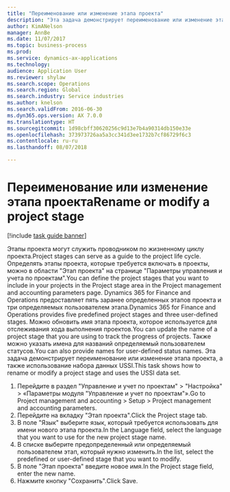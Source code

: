 ```yaml
--- 
title: "Переименование или изменение этапа проекта"
description: "Эта задача демонстрирует переименование или изменение этапа проекта."
author: KimANelson
manager: AnnBe
ms.date: 11/07/2017
ms.topic: business-process
ms.prod: 
ms.service: dynamics-ax-applications
ms.technology: 
audience: Application User
ms.reviewer: shylaw
ms.search.scope: Operations
ms.search.region: Global
ms.search.industry: Service industries
ms.author: knelson
ms.search.validFrom: 2016-06-30
ms.dyn365.ops.version: AX 7.0.0
ms.translationtype: HT
ms.sourcegitcommit: 1d98cbff30620256c9d13e7b4a90314db150e33e
ms.openlocfilehash: 373973726aa5a3cc341d3ee1732b7cf86729f6c3
ms.contentlocale: ru-ru
ms.lasthandoff: 08/07/2018

---
```

# <a name="rename-or-modify-a-project-stage"></a><span data-ttu-id="c1f17-103">Переименование или изменение этапа проекта</span><span class="sxs-lookup"><span data-stu-id="c1f17-103">Rename or modify a project stage</span></span>

[!include [task guide banner](../../includes/task-guide-banner.md)]

<span data-ttu-id="c1f17-104">Этапы проекта могут служить проводником по жизненному циклу проекта.</span><span class="sxs-lookup"><span data-stu-id="c1f17-104">Project stages can serve as a guide to the project life cycle.</span></span> <span data-ttu-id="c1f17-105">Определять этапы проекта, которые требуется включать в проекты, можно в области "Этап проекта" на странице "Параметры управления и учета по проектам".</span><span class="sxs-lookup"><span data-stu-id="c1f17-105">You can define the project stages that you want to include in your projects in the Project stage area in the Project management and accounting parameters page.</span></span> <span data-ttu-id="c1f17-106">Dynamics 365 for Finance and Operations предоставляет пять заранее определенных этапов проекта и три определяемых пользователем этапа.</span><span class="sxs-lookup"><span data-stu-id="c1f17-106">Dynamics 365 for Finance and Operations provides five predefined project stages and three user-defined stages.</span></span> <span data-ttu-id="c1f17-107">Можно обновить имя этапа проекта, которое используется для отслеживания хода выполнения проектов.</span><span class="sxs-lookup"><span data-stu-id="c1f17-107">You can update the name of a project stage that you are using to track the progress of projects.</span></span> <span data-ttu-id="c1f17-108">Также можно указать имена для названий определяемый пользователем статусов.</span><span class="sxs-lookup"><span data-stu-id="c1f17-108">You can also provide names for user-defined status names.</span></span> <span data-ttu-id="c1f17-109">Эта задача демонстрирует переименование или изменение этапа проекта, а также использование набора данных USSI.</span><span class="sxs-lookup"><span data-stu-id="c1f17-109">This task shows how to rename or modify a project stage and uses the USSI data set.</span></span>

1. <span data-ttu-id="c1f17-110">Перейдите в раздел "Управление и учет по проектам" > "Настройка" > «Параметры модуля "Управление и учет по проектам"».</span><span class="sxs-lookup"><span data-stu-id="c1f17-110">Go to Project management and accounting > Setup > Project management and accounting parameters.</span></span>
2. <span data-ttu-id="c1f17-111">Перейдите на вкладку "Этап проекта".</span><span class="sxs-lookup"><span data-stu-id="c1f17-111">Click the Project stage tab.</span></span>
3. <span data-ttu-id="c1f17-112">В поле "Язык" выберите язык, который требуется использовать для имени нового этапа проекта.</span><span class="sxs-lookup"><span data-stu-id="c1f17-112">In the Language field, select the language that you want to use for the new project stage name.</span></span>
4. <span data-ttu-id="c1f17-113">В списке выберите предопределенный или определяемый пользователем этап, который нужно изменить.</span><span class="sxs-lookup"><span data-stu-id="c1f17-113">In the list, select the predefined or user-defined stage that you want to modify.</span></span> 
5. <span data-ttu-id="c1f17-114">В поле "Этап проекта" введите новое имя.</span><span class="sxs-lookup"><span data-stu-id="c1f17-114">In the Project stage field, enter the new name.</span></span>
6. <span data-ttu-id="c1f17-115">Нажмите кнопку "Сохранить".</span><span class="sxs-lookup"><span data-stu-id="c1f17-115">Click Save.</span></span>

